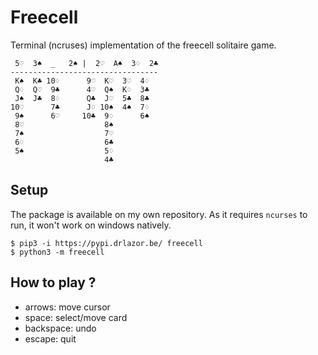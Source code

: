 Freecell
========

Terminal (ncruses) implementation of the freecell solitaire game.

     5♡  3♠  _   2♠ |  2♡  A♠  3♢  2♣
    ---------------------------------
     K♠  K♣ 10♢      9♡  K♡  3♡  4♢
     Q♢  Q♡  9♣      4♡  Q♠  K♢  3♣
     J♠  J♣  8♢      Q♣  J♡  5♣  8♣
    10♡      7♣      J♢ 10♠  4♠  7♢
     9♠      6♡     10♣  9♢      6♠
     8♡                  8♠
     7♠                  7♡
     6♢                  6♣
     5♠                  5♢
                         4♣

Setup
-----

The package is available on my own repository. As it requires `ncurses` to run, it won't work on windows natively.

    $ pip3 -i https://pypi.drlazor.be/ freecell
    $ python3 -m freecell

How to play ?
-------------

* arrows: move cursor
* space: select/move card
* backspace: undo
* escape: quit

